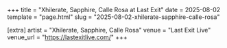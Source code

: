 +++
title = "Xhilerate, Sapphire, Calle Rosa at Last Exit"
date = 2025-08-02
template = "page.html"
slug = "2025-08-02-xhilerate-sapphire-calle-rosa"

[extra]
artist = "Xhilerate, Sapphire, Calle Rosa"
venue = "Last Exit Live"
venue_url = "https://lastexitlive.com/"
+++
